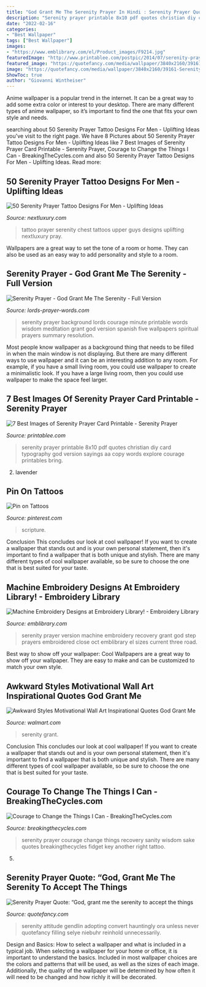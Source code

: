 ```yaml
---
title: "God Grant Me The Serenity Prayer In Hindi : Serenity Prayer Quote: “god, Grant Me The Serenity To Accept The Things"
description: "Serenity prayer printable 8x10 pdf quotes christian diy card typography god version sayings aa copy words explore courage printables bring"
date: "2022-02-16"
categories:
- "Best Wallpaper"
tags: ["Best Wallpaper"]
images:
- "https://www.emblibrary.com/el/Product_images/F9214.jpg"
featuredImage: "http://www.printablee.com/postpic/2014/07/serenity-prayer-printable_199420.jpg"
featured_image: "https://quotefancy.com/media/wallpaper/3840x2160/39161-Serenity-Prayer-Quote-God-grant-me-the-serenity-to-accept-the.jpg"
image: "https://quotefancy.com/media/wallpaper/3840x2160/39161-Serenity-Prayer-Quote-God-grant-me-the-serenity-to-accept-the.jpg"
ShowToc: true
author: "Giovanni Wintheiser"
---
```



Anime wallpaper is a popular trend in the internet. It can be a great way to add some extra color or interest to your desktop. There are many different types of anime wallpaper, so it’s important to find the one that fits your own style and needs.

	

		
searching about 50 Serenity Prayer Tattoo Designs For Men - Uplifting Ideas you've visit to the right page. We have 8 Pictures about 50 Serenity Prayer Tattoo Designs For Men - Uplifting Ideas like 7 Best Images of Serenity Prayer Card Printable - Serenity Prayer, Courage to Change the Things I Can - BreakingTheCycles.com and also 50 Serenity Prayer Tattoo Designs For Men - Uplifting Ideas. Read more:
		
    
## 50 Serenity Prayer Tattoo Designs For Men - Uplifting Ideas

<img loading=lazy src="http://nextluxury.com/wp-content/uploads/guys-upper-chest-tattoo-with-serenity-prayer-design.jpg" onerror="this.onerror=null;this.src='https://tse3.mm.bing.net/th?id=OIP.ciAlTDmHVnJMvS8zGvBrPwHaHa&amp;pid=15.1';" alt="50 Serenity Prayer Tattoo Designs For Men - Uplifting Ideas">

_Source: nextluxury.com_

>tattoo prayer serenity chest tattoos upper guys designs uplifting nextluxury pray. 

	

Wallpapers are a great way to set the tone of a room or home. They can also be used as an easy way to add personality and style to a room.

    
## Serenity Prayer - God Grant Me The Serenity - Full Version

<img loading=lazy src="https://www.lords-prayer-words.com/images/edits/serenity_prayer.jpg" onerror="this.onerror=null;this.src='https://tse3.mm.bing.net/th?id=OIP.gcP9c0NtdmzNnOJuRA8ZHwHaEK&amp;pid=15.1';" alt="Serenity Prayer - God Grant Me The Serenity - Full Version">

_Source: lords-prayer-words.com_

>serenity prayer background lords courage minute printable words wisdom meditation grant god version spanish five wallpapers spiritual prayers summary resolution. 

	

Most people know wallpaper as a background thing that needs to be filled in when the main window is not displaying. But there are many different ways to use wallpaper and it can be an interesting addition to any room. For example, if you have a small living room, you could use wallpaper to create a minimalistic look. If you have a large living room, then you could use wallpaper to make the space feel larger.

    
## 7 Best Images Of Serenity Prayer Card Printable - Serenity Prayer

<img loading=lazy src="http://www.printablee.com/postpic/2014/07/serenity-prayer-printable_199420.jpg" onerror="this.onerror=null;this.src='https://tse1.mm.bing.net/th?id=OIP._Ka3M2U4XBpaxYnwZ7FkcwHaI_&amp;pid=15.1';" alt="7 Best Images of Serenity Prayer Card Printable - Serenity Prayer">

_Source: printablee.com_

>serenity prayer printable 8x10 pdf quotes christian diy card typography god version sayings aa copy words explore courage printables bring. 

	

2. lavender 

    
## Pin On Tattoos

<img loading=lazy src="https://i.pinimg.com/736x/11/db/da/11dbdae8a85b4656324944910fd7b3f8--hands-praying-serenity-prayer-tattoo.jpg" onerror="this.onerror=null;this.src='https://tse3.mm.bing.net/th?id=OIP.nrA9jqYCl9d7bJmp-E7sNAHaJ4&amp;pid=15.1';" alt="Pin on Tattoos">

_Source: pinterest.com_

>scripture. 

	

Conclusion
This concludes our look at cool wallpaper! If you want to create a wallpaper that stands out and is your own personal statement, then it's important to find a wallpaper that is both unique and stylish. There are many different types of cool wallpaper available, so be sure to choose the one that is best suited for your taste.

    
## Machine Embroidery Designs At Embroidery Library! - Embroidery Library

<img loading=lazy src="https://www.emblibrary.com/el/Product_images/F9214.jpg" onerror="this.onerror=null;this.src='https://tse1.mm.bing.net/th?id=OIP.NDqIWkkY20F2wCd91b5lDgHaKK&amp;pid=15.1';" alt="Machine Embroidery Designs at Embroidery Library! - Embroidery Library">

_Source: emblibrary.com_

>serenity prayer version machine embroidery recovery grant god step prayers embroidered close oct emblibrary el sizes current three road. 

	

Best way to show off your wallpaper:
Cool Wallpapers are a great way to show off your wallpaper. They are easy to make and can be customized to match your own style.

    
## Awkward Styles Motivational Wall Art Inspirational Quotes God Grant Me

<img loading=lazy src="https://i5.walmartimages.com/asr/ecb6620c-52a4-444a-8ae9-e00177677578.b806deef204796c73f5412bb530c7fc0.jpeg" onerror="this.onerror=null;this.src='https://tse4.mm.bing.net/th?id=OIP.IyETSmY7grRmT5jTiEw0pwHaFG&amp;pid=15.1';" alt="Awkward Styles Motivational Wall Art Inspirational Quotes God Grant Me">

_Source: walmart.com_

>serenity grant. 

	

Conclusion
This concludes our look at cool wallpaper! If you want to create a wallpaper that stands out and is your own personal statement, then it's important to find a wallpaper that is both unique and stylish. There are many different types of cool wallpaper available, so be sure to choose the one that is best suited for your taste.

    
## Courage To Change The Things I Can - BreakingTheCycles.com

<img loading=lazy src="http://www.breakingthecycles.com/blog/wp-content/uploads/serenity_prayer.jpg" onerror="this.onerror=null;this.src='https://tse1.mm.bing.net/th?id=OIP.FERiS5o5Fvu0jV4gWulGPAAAAA&amp;pid=15.1';" alt="Courage to Change the Things I Can - BreakingTheCycles.com">

_Source: breakingthecycles.com_

>serenity prayer courage change things recovery sanity wisdom sake quotes breakingthecycles fidget key another right tattoo. 

	

5.

    
## Serenity Prayer Quote: “God, Grant Me The Serenity To Accept The Things

<img loading=lazy src="https://quotefancy.com/media/wallpaper/3840x2160/39161-Serenity-Prayer-Quote-God-grant-me-the-serenity-to-accept-the.jpg" onerror="this.onerror=null;this.src='https://tse1.mm.bing.net/th?id=OIP.0BTFwt2Osn_P-LLY231lVAHaEK&amp;pid=15.1';" alt="Serenity Prayer Quote: “God, grant me the serenity to accept the things">

_Source: quotefancy.com_

>serenity attitude gendlin adopting convert hauntingly ora unless never quotefancy filling selye niebuhr reinhold unnecessarily. 

	

Design and Basics: How to select a wallpaper and what is included in a typical job.
When selecting a wallpaper for your home or office, it is important to understand the basics. Included in most wallpaper choices are the colors and patterns that will be used, as well as the sizes of each image. Additionally, the quality of the wallpaper will be determined by how often it will need to be changed and how richly it will be decorated.

